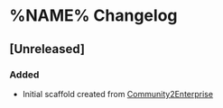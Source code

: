 <!-- Keep a Changelog guide -> https://keepachangelog.com -->

# %NAME% Changelog

## [Unreleased]
### Added
- Initial scaffold created from [Community2Enterprise](https://github.com/JetBrains/intellij-platform-plugin-template)
